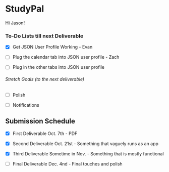 # StudyPal
Hi Jason!

### To-Do Lists till next Deliverable
- [X] Get JSON User Profile Working - Evan

- [ ] Plug the calendar tab into JSON user profile - Zach

- [ ] Plug in the other tabs into JSON user profile

###### Stretch Goals (to the next deliverable)
- [ ] Polish

- [ ] Notifications

## Submission Schedule
- [X] First Deliverable Oct. 7th - PDF

- [X] Second Deliverable Oct. 21st - Something that vaguely runs as an app

- [X] Third Deliverable Sometime in Nov. - Something that is mostly functional

- [ ] Final Deliverable Dec. 4nd - Final touches and polish
